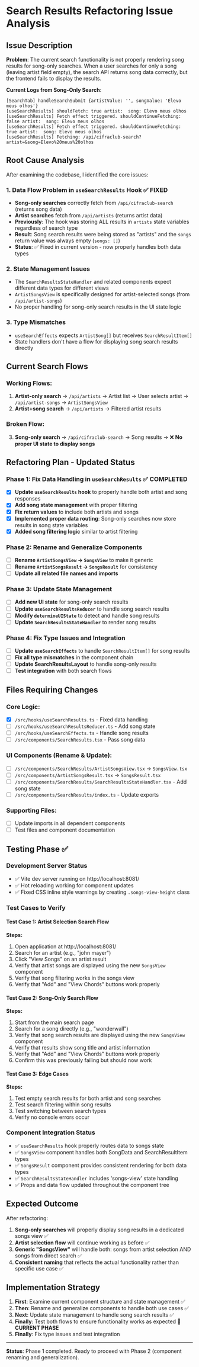 # Search Results Refactoring Issue Analysis

## Issue Description

**Problem**: The current search functionality is not properly rendering song results for song-only searches. When a user searches for only a song (leaving artist field empty), the search API returns song data correctly, but the frontend fails to display the results.

**Current Logs from Song-Only Search**:
```
[SearchTab] handleSearchSubmit {artistValue: '', songValue: 'Elevo meus olhos'}
[useSearchResults] shouldFetch: true artist:  song: Elevo meus olhos
[useSearchResults] Fetch effect triggered. shouldContinueFetching: false artist:  song: Elevo meus olhos
[useSearchResults] Fetch effect triggered. shouldContinueFetching: true artist:  song: Elevo meus olhos
[useSearchResults] Fetching: /api/cifraclub-search?artist=&song=Elevo%20meus%20olhos
```

## Root Cause Analysis

After examining the codebase, I identified the core issues:

### 1. **Data Flow Problem in `useSearchResults` Hook** ✅ FIXED
- **Song-only searches** correctly fetch from `/api/cifraclub-search` (returns song data)
- **Artist searches** fetch from `/api/artists` (returns artist data)
- **Previously**: The hook was storing ALL results in `artists` state variables regardless of search type
- **Result**: Song search results were being stored as "artists" and the `songs` return value was always empty (`songs: []`)
- **Status**: ✅ Fixed in current version - now properly handles both data types

### 2. **State Management Issues**
- The `SearchResultsStateHandler` and related components expect different data types for different views
- `ArtistSongsView` is specifically designed for artist-selected songs (from `/api/artist-songs`)
- No proper handling for song-only search results in the UI state logic

### 3. **Type Mismatches**
- `useSearchEffects` expects `ArtistSong[]` but receives `SearchResultItem[]`
- State handlers don't have a flow for displaying song search results directly

## Current Search Flows

### Working Flows:
1. **Artist-only search** → `/api/artists` → Artist list → User selects artist → `/api/artist-songs` → `ArtistSongsView`
2. **Artist+song search** → `/api/artists` → Filtered artist results

### Broken Flow:
3. **Song-only search** → `/api/cifraclub-search` → Song results → ❌ **No proper UI state to display songs**

## Refactoring Plan - Updated Status

### Phase 1: Fix Data Handling in `useSearchResults` ✅ COMPLETED
- [x] **Update `useSearchResults` hook** to properly handle both artist and song responses
- [x] **Add song state management** with proper filtering  
- [x] **Fix return values** to include both artists and songs
- [x] **Implemented proper data routing**: Song-only searches now store results in song state variables
- [x] **Added song filtering logic** similar to artist filtering

### Phase 2: Rename and Generalize Components  
- [ ] **Rename `ArtistSongsView` → `SongsView`** to make it generic
- [ ] **Rename `ArtistSongsResult` → `SongsResult`** for consistency
- [ ] **Update all related file names and imports**

### Phase 3: Update State Management
- [ ] **Add new UI state** for song-only search results
- [ ] **Update `useSearchResultsReducer`** to handle song search results
- [ ] **Modify `determineUIState`** to detect and handle song results
- [ ] **Update `SearchResultsStateHandler`** to render song results

### Phase 4: Fix Type Issues and Integration
- [ ] **Update `useSearchEffects`** to handle `SearchResultItem[]` for song results
- [ ] **Fix all type mismatches** in the component chain
- [ ] **Update SearchResultsLayout** to handle song-only results
- [ ] **Test integration** with both search flows

## Files Requiring Changes

### Core Logic:
- [x] `/src/hooks/useSearchResults.ts` - Fixed data handling
- [ ] `/src/hooks/useSearchResultsReducer.ts` - Add song state
- [ ] `/src/hooks/useSearchEffects.ts` - Handle song results
- [ ] `/src/components/SearchResults.tsx` - Pass song data

### UI Components (Rename & Update):
- [ ] `/src/components/SearchResults/ArtistSongsView.tsx` → `SongsView.tsx`
- [ ] `/src/components/ArtistSongsResult.tsx` → `SongsResult.tsx` 
- [ ] `/src/components/SearchResults/SearchResultsStateHandler.tsx` - Add song state
- [ ] `/src/components/SearchResults/index.ts` - Update exports

### Supporting Files:
- [ ] Update imports in all dependent components
- [ ] Test files and component documentation

## Testing Phase ✅

### Development Server Status
- ✅ Vite dev server running on http://localhost:8081/
- ✅ Hot reloading working for component updates
- ✅ Fixed CSS inline style warnings by creating `.songs-view-height` class

### Test Cases to Verify

#### Test Case 1: Artist Selection Search Flow
**Steps:**
1. Open application at http://localhost:8081/
2. Search for an artist (e.g., "john mayer")
3. Click "View Songs" on an artist result
4. Verify that artist songs are displayed using the new `SongsView` component
5. Verify that song filtering works in the songs view
6. Verify that "Add" and "View Chords" buttons work properly

#### Test Case 2: Song-Only Search Flow  
**Steps:**
1. Start from the main search page
2. Search for a song directly (e.g., "wonderwall")
3. Verify that song search results are displayed using the new `SongsView` component
4. Verify that results show song title and artist information
5. Verify that "Add" and "View Chords" buttons work properly
6. Confirm this was previously failing but should now work

#### Test Case 3: Edge Cases
**Steps:**
1. Test empty search results for both artist and song searches
2. Test search filtering within song results
3. Test switching between search types
4. Verify no console errors occur

### Component Integration Status
- ✅ `useSearchResults` hook properly routes data to songs state
- ✅ `SongsView` component handles both SongData and SearchResultItem types
- ✅ `SongsResult` component provides consistent rendering for both data types  
- ✅ `SearchResultsStateHandler` includes 'songs-view' state handling
- ✅ Props and data flow updated throughout the component tree

## Expected Outcome

After refactoring:
1. **Song-only searches** will properly display song results in a dedicated songs view ✅
2. **Artist selection flow** will continue working as before ✅  
3. **Generic "SongsView"** will handle both: songs from artist selection AND songs from direct search ✅
4. **Consistent naming** that reflects the actual functionality rather than specific use case ✅

## Implementation Strategy

1. **First**: Examine current component structure and state management ✅
2. **Then**: Rename and generalize components to handle both use cases ✅
3. **Next**: Update state management to handle song search results ✅
4. **Finally**: Test both flows to ensure functionality works as expected 🔄 **CURRENT PHASE**
4. **Finally**: Fix type issues and test integration

---

**Status**: Phase 1 completed. Ready to proceed with Phase 2 (component renaming and generalization).

